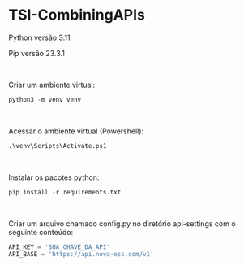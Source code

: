 # TSI-CombiningAPIs

Python versão 3.11

Pip versão 23.3.1

<br/>

Criar um ambiente virtual:
```py
python3 -m venv venv
```

<br/>

Acessar o ambiente virtual (Powershell):
```py
.\venv\Scripts\Activate.ps1  
```

<br/>

Instalar os pacotes python:
```py 
pip install -r requirements.txt
```

<br/>

Criar um arquivo chamado config.py no diretório api-settings com o seguinte conteúdo:
```py
API_KEY = 'SUA_CHAVE_DA_API'
API_BASE = 'https://api.nova-oss.com/v1'
```
